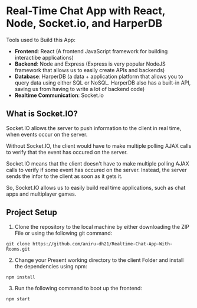 # Real-Time Chat App with React, Node, Socket.io, and HarperDB

Tools used to Build this App:
- **Frontend**: React (A frontend JavaScript framework for building interactibe applications)
- **Backend**: Node and Express (Express is very popular NodeJS framework that allows us to easily create APIs and backends)
- **Database**: HarperDB (a data + application platform that allows you to query data using either SQL or NoSQL. HarperDB also has a built-in API, saving us from having to write a lot of backend code)
- **Realtime Communication**: Socket.io

## What is Socket.IO?

Socket.IO allows the server to push information to the client in real time, when events occur on the server.

Without Socket.IO, the client would have to make multiple polling AJAX calls to verify that the event has occured on the server.

Socket.IO means that the client doesn't have to make multiple polling AJAX calls to verify if some event has occured on the server. Instead, the server sends the infor to the client as soon as it gets it.

So, Socket.IO allows us to easily build real time applications, such as chat apps and multiplayer games.

## Project Setup

1. Clone the repository to the local machine by either downloading the ZIP File or using the following git command:
```
git clone https://github.com/aniru-dh21/Realtime-Chat-App-With-Rooms.git
```

2. Change your Present working directory to the client Folder and install the dependencies using npm:
```
npm install
```

3. Run the following command to boot up the frontend:
```
npm start
```
